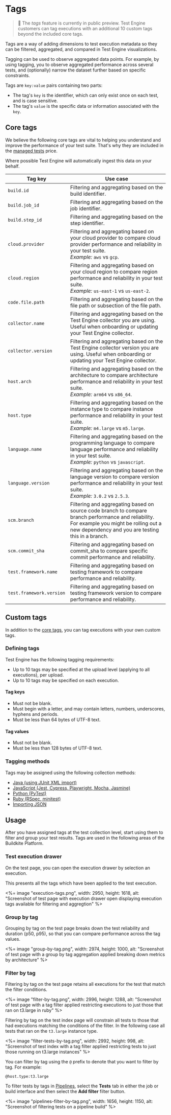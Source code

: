 # Tags

> 📘
> The _tags_ feature is currently in public preview. Test Engine customers can tag executions with an additional 10 custom tags beyond the included core tags.

Tags are a way of adding dimensions to test execution metadata so they can be filtered, aggregated, and compared in Test Engine visualizations.

Tagging can be used to observe aggregated data points. For example, by using tagging, you to observe aggregated performance across several tests, and (optionally) narrow the dataset further based on specific constraints.

Tags are `key:value` pairs containing two parts:

- The tag's `key` is the identifier, which can only exist once on each test, and is case sensitive.
- The tag's `value` is the specific data or information associated with the `key`.

## Core tags

We believe the following core tags are vital to helping you understand and improve the performance of your test suite. That's why they are included in the [managed tests](/docs/test-engine/usage_and_billing#managed-tests) price.

Where possible Test Engine will automatically ingest this data on your behalf.

<table class="responsive-table">
  <thead>
    <tr>
      <th>Tag key</th>
      <th>Use case</th>
    </tr>
  </thead>
  <tbody>
    <tr>
      <td><code>build.id</code></td>
      <td>Filtering and aggregating based on the build identifier.</td>
    </tr>
    <tr>
      <td><code>build.job_id</code></td>
      <td>Filtering and aggregating based on the job identifier.</td>
    </tr>
    <tr>
      <td><code>build.step_id</code></td>
      <td>Filtering and aggregating based on the step identifier.</td>
    </tr>
    <tr>
      <td><code>cloud.provider</code></td>
      <td>
        Filtering and aggregating based on your cloud provider to compare cloud provider performance and reliability in your test suite.<br/><em>Example:</em> <code>aws</code> vs <code>gcp</code>.
      </td>
    </tr>
    <tr>
      <td><code>cloud.region</code></td>
      <td>
        Filtering and aggregating based on your cloud region to compare region performance and reliability in your test suite.<br/><em>Example:</em> <code>us-east-1</code> vs <code>us-east-2</code>.
      </td>
    </tr>
    <tr>
      <td><code>code.file.path</code></td>
      <td>
        Filtering and aggregating based on the file path or subsection of the file path.
      </td>
    </tr>
    <tr>
      <td><code>collector.name</code></td>
      <td>
        Filtering and aggregating based on the Test Engine collector you are using. Useful when onboarding or updating your Test Engine collector.
      </td>
    </tr>
    <tr>
      <td><code>collector.version</code></td>
      <td>
        Filtering and aggregating based on the Test Engine collector version you are using. Useful when onboarding or updating your Test Engine collector.
      </td>
    </tr>
    <tr>
      <td><code>host.arch</code></td>
      <td>
        Filtering and aggregating based on the architecture to compare architecture performance and reliability in your test suite.<br/><em>Example:</em> <code>arm64</code> vs <code>x86_64</code>.
      </td>
    </tr>
    <tr>
      <td><code>host.type</code></td>
      <td>
        Filtering and aggregating based on the instance type to compare instance performance and reliability in your test suite.<br/><em>Example:</em> <code>m4.large</code> vs <code>m5.large</code>.
      </td>
    </tr>
    <tr>
      <td><code>language.name</code></td>
      <td>
        Filtering and aggregating based on the programming language to compare language performance and reliability in your test suite.<br/><em>Example:</em> <code>python</code> vs <code>javascript</code>.
      </td>
    </tr>
    <tr>
      <td><code>language.version</code></td>
      <td>
        Filtering and aggregating based on the language version to compare version performance and reliability in your test suite.<br/><em>Example:</em> <code>3.0.2</code> vs <code>2.5.3</code>.
      </td>
    </tr>
    <tr>
      <td><code>scm.branch</code></td>
      <td>
        Filtering and aggregating based on source code branch to compare branch performance and reliability. For example you might be rolling out a new dependency and you are testing this in a branch.
      </td>
    </tr>
    <tr>
      <td><code>scm.commit_sha</code></td>
      <td>
        Filtering and aggregating based on commit_sha to compare specific commit performance and reliability.
      </td>
    </tr>
    <tr>
      <td><code>test.framework.name</code></td>
      <td>
        Filtering and aggregating based on testing framework to compare performance and reliability.
      </td>
    </tr>
    <tr>
      <td><code>test.framework.version</code></td>
      <td>
        Filtering and aggregating based on testing framework version to compare performance and reliability.
      </td>
    </tr>
  </tbody>
</table>

## Custom tags

In addition to the [core tags](#core-tags), you can tag executions with your own custom tags.

### Defining tags

Test Engine has the following tagging requirements:

- Up to 10 tags may be specified at the upload level (applying to all executions), per upload.
- Up to 10 tags may be specified on each execution.

#### Tag keys

- Must not be blank.
- Must begin with a letter, and may contain letters, numbers, underscores, hyphens and periods.
- Must be less than 64 bytes of UTF-8 text.

#### Tag values

- Must not be blank.
- Must be less than 128 bytes of UTF-8 text.

### Tagging methods

Tags may be assigned using the following collection methods:

- [Java (using JUnit XML import)](/docs/test-engine/importing-junit-xml)
- [JavaScript (Jest, Cypress, Playwright, Mocha, Jasmine)](/docs/test-engine/javascript-collectors#upload-custom-tags-for-test-executions)
- [Python (PyTest)](/docs/test-engine/python-collectors#pytest-collector-upload-custom-tags-for-test-executions)
- [Ruby (RSpec, minitest)](/docs/test-engine/ruby-collectors#upload-custom-tags-for-test-executions)
- [Importing JSON](/docs/test-engine/importing-json#json-test-results-data-reference-execution-level-custom-tags)

## Usage

After you have assigned tags at the test collection level, start using them to filter and group your test results. Tags are used in the following areas of the Buildkite Platform.

### Test execution drawer

On the test page, you can open the execution drawer by selection an execution.

This presents all the tags which have been applied to the test execution.

<%= image "execution-tags.png", width: 2950, height: 1618, alt: "Screenshot of test page with execution drawer open displaying execution tags available for filtering and aggregtion" %>

### Group by tag

Grouping by tag on the test page breaks down the test reliability and duration (p50, p95), so that you can compare performance across the tag values.

<%= image "group-by-tag.png", width: 2974, height: 1000, alt: "Screenshot of test page with a group by tag aggregation applied breaking down metrics by architecture" %>

### Filter by tag

Filtering by tag on the test page retains all executions for the test that match the filter conditions.

<%= image "filter-by-tag.png", width: 2996, height: 1288, alt: "Screenshot of test page with a tag filter applied restricting executions to just those that ran on t3.large in ruby" %>

Filtering by tag on the test index page will constrain all tests to those that had executions matching the conditions of the filter. In the following case all tests that ran on the `t3.large` instance type.

<%= image "filter-tests-by-tag.png", width: 2992, height: 998, alt: "Screenshot of test index with a tag filter applied restricting tests to just those running on t3.large instances" %>

You can filter by tag using the `@` prefix to denote that you want to filter by tag. For example:

```
@host.type:t3.large
```

To filter tests by tags in [Pipelines](/docs/pipelines), select the **Tests** tab in either the job or build interface and then select the **Add filter** filter button.

<%= image "pipelines-filter-by-tag.png", width: 1656, height: 1150, alt: "Screenshot of filtering tests on a pipeline build" %>
